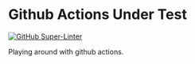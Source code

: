 # Github Actions Under Test

[![GitHub Super-Linter](https://github.com/abdeltwabmf/github-actions/workflows/Lint%20Code%20Base/badge.svg)](https://github.com/marketplace/actions/super-linter)

Playing around with github actions.
